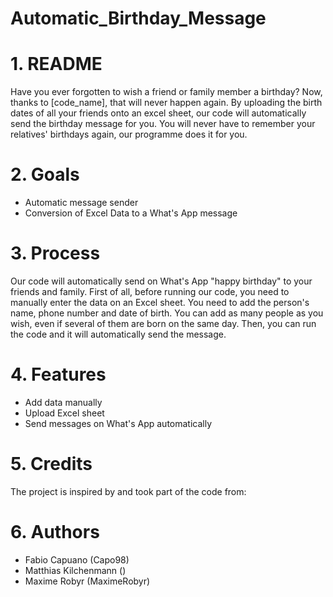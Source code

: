 # Automatic_Birthday_Message
# 1. README
Have you ever forgotten to wish a friend or family member a birthday? Now, thanks to [code_name], that will never happen again. By uploading the birth dates of all your friends onto an excel sheet, our code will automatically send the birthday message for you. You will never have to remember your relatives' birthdays again, our programme does it for you.
# 2. Goals
- Automatic message sender
- Conversion of Excel Data to a What's App message
# 3. Process
Our code will automatically send on What's App "happy birthday" to your friends and family. First of all, before running our code, you need to manually enter the data on an Excel sheet. You need to add the person's name, phone number and date of birth. You can add as many people as you wish, even if several of them are born on the same day. Then, you can run the code and it will automatically send the message. 
# 4. Features
- Add data manually
- Upload Excel sheet 
- Send messages on What's App automatically
# 5. Credits
The project is inspired by and took part of the code from:
# 6. Authors
- Fabio Capuano (Capo98)
- Matthias Kilchenmann ()
- Maxime Robyr (MaximeRobyr)
